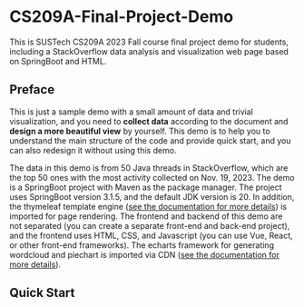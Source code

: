 # CS209A-Final-Project-Demo

This is SUSTech CS209A 2023 Fall course final project demo for students, including a StackOverflow data analysis and visualization web page based on SpringBoot and HTML.

## Preface

This is just a sample demo with a small amount of data and trivial visualization, and you need to **collect data** according to the document and **design a more beautiful view** by yourself. This demo is to help you to understand the main structure of the code and provide quick start, and you can also redesign it without using this demo.

The data in this demo is from 50 Java threads in StackOverflow, which are the top 50 ones with the most activity collected on Nov. 19, 2023. The demo is a SpringBoot project with Maven as the package manager. The project uses SpringBoot version 3.1.5, and the default JDK version is 20. In addition, the  thymeleaf template engine ([see the documentation for more details](https://www.thymeleaf.org/)) is imported for page rendering. The frontend and backend of this demo  are not separated (you can create a separate front-end and back-end  project), and the frontend uses HTML, CSS, and Javascript (you can use  Vue, React, or other front-end frameworks). The echarts framework for  generating wordcloud and piechart is imported via CDN ([see the documentation for more details](https://echarts.apache.org/en/index.html)).

## Quick Start
